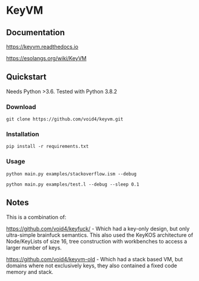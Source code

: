 # KeyVM

## Documentation

https://keyvm.readthedocs.io

https://esolangs.org/wiki/KeyVM

## Quickstart

Needs Python >3.6. Tested with Python 3.8.2

### Download

`git clone https://github.com/void4/keyvm.git`

### Installation

`pip install -r requirements.txt`

### Usage

```
python main.py examples/stackoverflow.ism --debug 

python main.py examples/test.l --debug --sleep 0.1
```

## Notes

This is a combination of:

https://github.com/void4/keyfuck/ - Which had a key-only design, but only ultra-simple brainfuck semantics. This also used the KeyKOS architecture of Node/KeyLists of size 16, tree construction with workbenches to access a larger number of keys.

https://github.com/void4/keyvm-old - Which had a stack based VM, but domains where not exclusively keys, they also contained a fixed code memory and stack.
